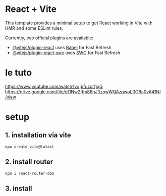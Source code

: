 # React + Vite

This template provides a minimal setup to get React working in Vite with HMR and some ESLint rules.

Currently, two official plugins are available:

- [@vitejs/plugin-react](https://github.com/vitejs/vite-plugin-react/blob/main/packages/plugin-react/README.md) uses [Babel](https://babeljs.io/) for Fast Refresh
- [@vitejs/plugin-react-swc](https://github.com/vitejs/vite-plugin-react-swc) uses [SWC](https://swc.rs/) for Fast Refresh


# le tuto
https://www.youtube.com/watch?v=jbfuzcrfjqQ
https://drive.google.com/file/d/1Nw2Rm88hJ3zowWQAzqwoL0O6a0vA41Nf/view

# setup
## 1. installation via vite 
```
npm create vite@latest
```	
## 2. install router
```
npm i react-router-dom
```

## 3. install 
```

```

